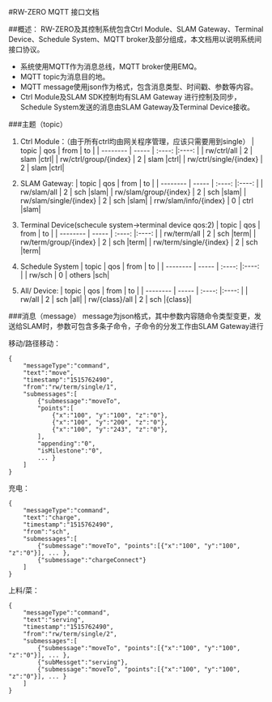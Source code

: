 #RW-ZERO MQTT 接口文档

##概述：
RW-ZERO及其控制系统包含Ctrl Module、SLAM Gateway、Terminal Device、Schedule System、MQTT broker及部分组成，本文档用以说明系统间接口协议。
* 系统使用MQTT作为消息总线，MQTT broker使用EMQ。
* MQTT topic为消息目的地。
* MQTT message使用json作为格式，包含消息类型、时间戳、参数等内容。
* Ctrl Module及SLAM SDK控制均有SLAM Gateway 进行控制及同步，Schedule System发送的消息由SLAM Gateway及Terminal Device接收。

###主题（topic）
1. Ctrl Module：（由于所有ctrl均由网关程序管理，应该只需要用到single）
    | topic                     | qos       |  from  | to |
    | --------                  | -----     | :----: |:----: |
    | rw/ctrl/all               | 2        |   slam    |ctrl|
    | rw/ctrl/group/{index}     | 2        |   slam    |ctrl|
    | rw/ctrl/single/{index}    | 2        |   slam    |ctrl|

2. SLAM Gateway:
    | topic                     | qos       |  from  | to |
    | --------                  | -----     | :----: |:----: |
    | rw/slam/all               | 2        |   sch    |slam|
    | rw/slam/group/{index}     | 2        |   sch    |slam|
    | rw/slam/single/{index}    | 2        |   sch    |slam|
    | rrw/slam/info/{index}    | 0        |   ctrl    |slam|
3. Terminal Device(schecule system->terminal device qos:2)
    | topic                     | qos       |  from  | to |
    | --------                  | -----     | :----: |:----: |
    | rw/term/all               | 2        |   sch    |term|
    | rw/term/group/{index}     | 2        |   sch    |term|
    | rw/term/single/{index}    | 2        |   sch    |term|
4. Schedule System
    | topic                     | qos       |  from  | to |
    | --------                  | -----     | :----: |:----: |
    | rw/sch               | 0        |   others    |sch|
5. All/<Class> Device:
    | topic                     | qos       |  from  | to |
    | --------                  | -----     | :----: |:----: |
    | rw/all                    | 2        |   sch    |all|
    | rw/{class}/all             | 2        |   sch    |{class}|



###消息（message）
message为json格式，其中参数内容随命令类型变更，发送给SLAM时，参数可包含多条子命令，子命令的分发工作由SLAM Gateway进行

移动/路径移动：
```
{
    "messageType":"command",
    "text":"move",
    "timestamp":"1515762490",
    "from":"rw/term/single/1",
    "submessages":[
        {"submessage":"moveTo", 
        "points":[
            {"x":"100", "y":"100", "z":"0"},
            {"x":"100", "y":"200", "z":"0"},
            {"x":"100", "y":"243", "z":"0"},
        ], 
        "appending":"0",
        "isMilestone":"0",
        ... }
    ]
}
```

充电：
```
{
    "messageType":"command",
    "text":"charge",
    "timestamp":"1515762490",
    "from":"sch",
    "submessages":[
        {"submessage":"moveTo", "points":[{"x":"100", "y":"100", "z":"0"}], ... },
        {"submessage":"chargeConnect"}
    ]
}
```
上料/菜：
```
{
    "messageType":"command",
    "text":"serving",
    "timestamp":"1515762490",
    "from":"rw/term/single/2",
    "submessages":[
        {"submessage":"moveTo", "points":[{"x":"100", "y":"100", "z":"0"}], ... },
        {"subMessget":"serving"},
        {"submessage":"moveTo", "points":[{"x":"100", "y":"100", "z":"0"}], ... }
    ]
}
```

